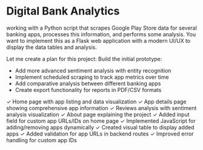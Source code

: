# Digital Bank Analytics

working with a Python script that scrapes Google Play Store data for several banking apps, processes this information, and performs some analysis. You want to implement this as a Flask web application with a modern UI/UX to display the data tables and analysis.

Let me create a plan for this project:
Build the initial prototype:
- Add more advanced sentiment analysis with entity recognition
- Implement scheduled scraping to track app metrics over time
- Add comparative analysis between different banking apps
- Create export functionality for reports in PDF/CSV formats

✓ Home page with app listing and data visualization
✓ App details page showing comprehensive app information
✓ Reviews analysis with sentiment analysis visualization
✓ About page explaining the project
✓ Added input field for custom app URLs/IDs on home page
✓ Implemented JavaScript for adding/removing apps dynamically
✓ Created visual table to display added apps
✓ Added validation for app URLs in backend routes
✓ Improved error handling for custom app IDs
